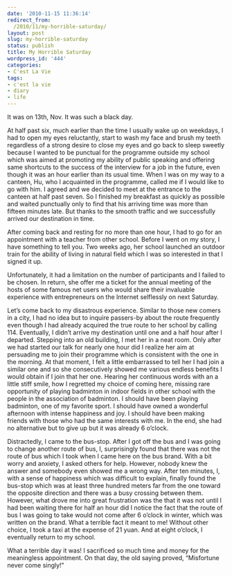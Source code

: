 ```yaml
---
date: '2010-11-15 11:36:14'
redirect_from:
  /2010/11/my-horrible-saturday/
layout: post
slug: my-horrible-saturday
status: publish
title: My Horrible Saturday
wordpress_id: '444'
categories:
- C'est La Vie
tags:
- c'est la vie
- diary
- life
---
```


It was on 13th, Nov. It was such a black day.

At half past six, much earlier than the time I usually wake up on weekdays, I had to open my eyes reluctantly, start to wash my face and brush my teeth regardless of a strong desire to close my eyes and go back to sleep sweetly because I wanted to be punctual for the programme outside my school which was aimed at promoting my ability of public speaking and offering same shortcuts to the success of the interview for a job in the future, even though it was an hour earlier than its usual time. When I was on my way to a canteen, Hu, who I acquainted in the programme, called me if I would like to go with him. I agreed and we decided to meet at the entrance to the canteen at half past seven. So I finished my breakfast as quickly as possible and waited punctually only to find that his arriving time was more than fifteen minutes late. But thanks to the smooth traffic and we successfully arrived our destination in time.

After coming back and resting for no more than one hour, I had to go for an appointment with a teacher from other school. Before I went on my story, I have something to tell you. Two weeks ago, her school launched an outdoor train for the ability of living in natural field which I was so interested in that I signed it up. 

Unfortunately, it had a limitation on the number of  participants and I failed to be chosen. In return, she offer me a ticket for the annual meeting of the hosts of some famous net users who would share their invaluable experience with entrepreneurs on the Internet selflessly on next Saturday.

Let’s come back to my disastrous experience. Similar to those new comers in a city, I had no idea but to inquire passers-by about the route frequently even though I had already acquired the true route to her school by calling 114. Eventually, I didn’t arrive my destination until one and a half hour after I departed. Stepping into an old building, I met her in a neat room. Only after we had started our talk for nearly one hour did I realize her aim at persuading me to join their programme which is consistent with the one in the morning. At that moment, I felt a little embarrassed to tell her I had join a similar one and so she consecutively showed me various endless benefits I would obtain if I join that her one. Hearing her continuous words with an a little stiff smile, how I regretted my choice of coming here, missing rare opportunity of playing badminton in indoor fields in other school with the people in the association of badminton. I should have been playing badminton, one of my favorite sport. I should have owned a wonderful afternoon with intense happiness and joy. I should have been making friends with those who had the same interests with me. In the end, she had no alternative but to give up but it was already 6 o’clock.

Distractedly, I came to the bus-stop. After I got off the bus and I was going to change another route of bus, I, surprisingly found that there was not the route of bus which I took when I came here on the bus brand. With a bit worry and anxiety, I asked others for help. However, nobody knew the answer and somebody even showed me a wrong way. After ten minutes, I, with a sense of happiness which was difficult to explain, finally found the bus-stop which was at least three hundred meters far from the one toward the opposite direction and there was a busy crossing between them. However, what drove me into great frustration was the that it was not until I had been waiting there for half an hour did I notice the fact that the route of bus I was going to take would not come after 6 o’clock in winter, which was written on the brand. What a terrible fact it meant to me! Without other choice, I took a taxi at the expense of 21 yuan. And at eight o’clock, I eventually return to my school.

What a terrible day it was! I sacrificed so much time and money for the meaningless appointment. On that day, the old saying proved, “Misfortune never come singly!"
